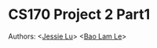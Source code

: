 # CS170 Project 2 Part1
Authors: \<[Jessie Lu](https://github.com/Jess-say)\> \<[Bao Lam Le](https://github.com/kazekito)\> 

